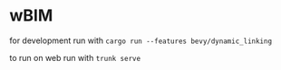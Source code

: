 # wBIM

for development run with `cargo run --features bevy/dynamic_linking`

to run on web run with `trunk serve`

